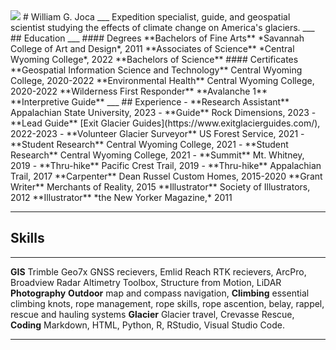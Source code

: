 <img src="/Images/IMG_5824.jpeg"/>
# William G. Joca
___
Expedition specialist, guide, and geospatial scientist studying the effects of climate change on America's glaciers. 
___
## Education
___
#### Degrees
**Bachelors of Fine Arts**
*Savannah College of Art and Design*, 2011
**Associates of Science**
*Central Wyoming College*, 2022
**Bachelors of Science**
#### Certificates
**Geospatial Information Science and Technology**
Central Wyoming College, 2020-2022
**Environmental Health**
Central Wyoming College, 2020-2022
**Wilderness First Responder**
**Avalanche 1**
**Interpretive Guide**
___
## Experience
- **Research Assistant**
Appalachian State University, 2023
- **Guide**
Rock Dimensions, 2023
- **Lead Guide**
[Exit Glacier Guides](https://www.exitglacierguides.com/), 2022-2023
- **Volunteer Glacier Surveyor**
US Forest Service, 2021
- **Student Research**
Central Wyoming College, 2021
- **Student Research**
Central Wyoming College, 2021
- **Summit**
Mt. Whitney, 2019
- **Thru-hike**
Pacific Crest Trail, 2019
- **Thru-hike**
Appalachian Trail, 2017
**Carpenter**
Dean Russel Custom Homes, 2015-2020
**Grant Writer**
Merchants of Reality, 2015
**Illustrator**
Society of Illustrators, 2012
**Illustrator**
*the New Yorker Magazine,* 2011

___
## Skills
___
**GIS**
Trimble Geo7x GNSS recievers, Emlid Reach RTK recievers, ArcPro, Broadview Radar Altimetry Toolbox, Structure from Motion, LiDAR
**Photography**
**Outdoor**
map and compass navigation,
**Climbing**
essential climbing knots, rope management, rope skills, rope ascention, belay, rappel, rescue and hauling systems
**Glacier**
Glacier travel, Crevasse Rescue, 
**Coding**
Markdown, HTML, Python, R, RStudio, Visual Studio Code.
___
